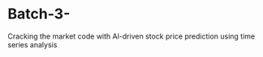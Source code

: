 # Batch-3-
 Cracking the market code with Al-driven stock price prediction using time series analysis
